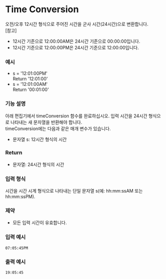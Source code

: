 # Time Conversion
오전/오후 12시간 형식으로 주어진 시간을 군사 시간(24시간)으로 변환합니다.  
[참고]
- 12시간 기준으로 12:00:00AM은 24시간 기준으로 00:00:00입니다.  
- 12시간 기준으로 12:00:00PM은 24시간 기준으로 12:00:00입니다.  

### 예시
* s = '12:01:00PM'  
Return '12:01:00'
* s = '12:01:00AM'  
Return '00:01:00'

### 기능 설명
아래 편집기에서 timeConversion 함수를 완료하십시오. 입력 시간을 24시간 형식으로 나타내는 새 문자열을 반환해야 합니다.  
timeConversion에는 다음과 같은 매개 변수가 있습니다.
* 문자열 s: 12시간 형식의 시간

### Return
* 문자열: 24시간 형식의 시간

### 입력 형식
시간을 시간 시계 형식으로 나타내는 단일 문자열 s(예: hh:mm:ssAM 또는 hh:mm:ssPM).

### 제약
* 모든 입력 시간이 유효합니다.

### 입력 예시
```
07:05:45PM
```

### 출력 예시
```
19:05:45
```